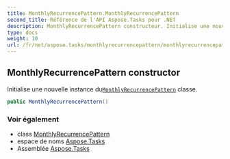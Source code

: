 ```yaml
---
title: MonthlyRecurrencePattern.MonthlyRecurrencePattern
second_title: Référence de l'API Aspose.Tasks pour .NET
description: MonthlyRecurrencePattern constructeur. Initialise une nouvelle instance duMonthlyRecurrencePattern classe.
type: docs
weight: 10
url: /fr/net/aspose.tasks/monthlyrecurrencepattern/monthlyrecurrencepattern/
---
```

## MonthlyRecurrencePattern constructor

Initialise une nouvelle instance du[`MonthlyRecurrencePattern`](../) classe.

```csharp
public MonthlyRecurrencePattern()
```

### Voir également

* class [MonthlyRecurrencePattern](../)
* espace de noms [Aspose.Tasks](../../monthlyrecurrencepattern/)
* Assemblée [Aspose.Tasks](../../../)


